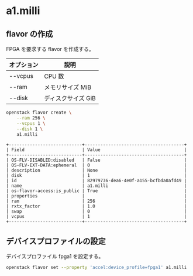 # a1.milli

## flavor の作成

FPGA を要求する flavor を作成する。

| オプション                  | 説明                         |
| --------------------------- | ---------------------------- |
| --vcpus                     | CPU 数                       |
| --ram                       | メモリサイズ MiB             |
| --disk                      | ディスクサイズ GiB           |

```sh
openstack flavor create \
    --ram 256 \
    --vcpus 1 \
    --disk 1 \
    a1.milli
```

```
+----------------------------+--------------------------------------+
| Field                      | Value                                |
+----------------------------+--------------------------------------+
| OS-FLV-DISABLED:disabled   | False                                |
| OS-FLV-EXT-DATA:ephemeral  | 0                                    |
| description                | None                                 |
| disk                       | 1                                    |
| id                         | 82979736-dea6-4e0f-a155-bcfbda0afd49 |
| name                       | a1.milli                             |
| os-flavor-access:is_public | True                                 |
| properties                 |                                      |
| ram                        | 256                                  |
| rxtx_factor                | 1.0                                  |
| swap                       | 0                                    |
| vcpus                      | 1                                    |
+----------------------------+--------------------------------------+
```

## デバイスプロファイルの設定

デバイスプロファイル fpga1 を設定する。

```sh
openstack flavor set --property 'accel:device_profile=fpga1' a1.milli
```
